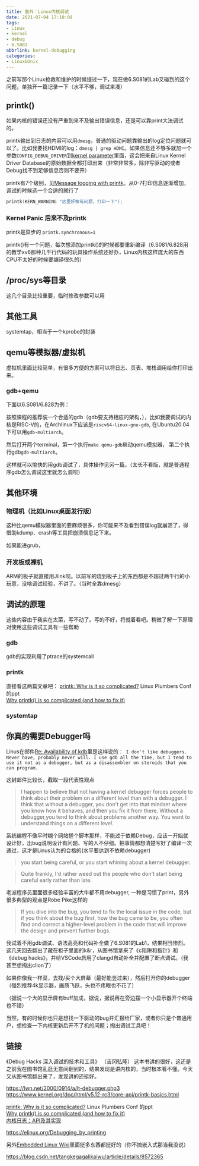 ```yaml
---
title: 番外：Linux内核调试
date: 2021-07-04 17:10:09
tags:
- Linux
- kernel
- debug
- 6.S081
abbrlink: kernel-debugging
categories:
- Linux&Unix
---
```

之前写那个Linux抢救和维护的时候提过一下，现在做6.S081的Lab又碰到的这个问题，单独开一篇记录一下（水平不够，调试来凑）
<!-- more -->

## printk()

如果内核的错误还没有严重到来不及输出错误信息，还是可以靠print大法调试的。

printk输出到日志的内容可以用`dmesg`，普通的驱动问题靠输出的log定位问题就可以了。比如我要找HDMI的log：`dmesg | grep HDMI`。如果信息还不够多就加一个参数`CONFIG_DEBUG_DRIVER`到[kernel parameter](https://wiki.archlinux.org/title/Kernel_parameters)里面，这会把来自Linux Kernel Driver Database的原始数据全都打印出来（非常非常多，除非写驱动的或者Debug找不到足够信息否则不要开）

printk有7个级别，见[Message logging with printk](https://www.kernel.org/doc/html/v5.12-rc3/core-api/printk-basics.html)。从0-7打印信息逐渐增加，调试的时候选一个合适的就行了

```c
printk(KERN_WARNING "这里好像有问题，打印一下");
```

### Kernel Panic 后来不及printk

printk是异步的
`printk.synchronous=1`

printk()有一个问题，每次想添加printk()的时候都要重新编译（6.S081/6.828用的教学xv6那种几千行代码的玩具操作系统还好办，Linux内核这样庞大的东西CPU不太好的时候要编译很久的）

## /proc/sys等目录

这几个目录比较重要，临时修改参数可以用

## 其他工具

systemtap，相当于一个kprobe的封装

## qemu等模拟器/虚拟机

虚拟机里面比较简单，有很多方便的方案可以将日志、页表、堆栈调用给你打印出来。

### gdb+qemu

下面以6.S081/6.828为例：

按照课程的推荐装一个合适的gdb（gdb要支持相应的架构，），比如我要调试的内核是RISC-Ⅴ的，在Archlinux下应该是`riscv64-linux-gnu-gdb`, 在Ubuntu20.04下可以用`gdb-multiarch`。

然后打开两个terminal，第一个执行`make qemu-gdb`启动qemu模拟器， 第二个执行gdb`gdb-multiarch`。

这样就可以愉快的用gdb调试了，具体操作见另一篇。（太长不看版，就是普通程序gdb怎么调试这里就怎么调呗）

## 其他环境

### 物理机（比如Linux桌面发行版）

这种比qemu模拟器里面的要麻烦很多，你可能来不及看到错误log就崩溃了，得借助kdump、crash等工具把崩溃信息记下来。

如果能进grub，

### 开发板或裸机

ARM的板子就直接用Jlink呗。以前写的烧到板子上的东西都是不超过两千行的小玩意，没啥调试经验，不讲了。（当时全靠dmesg）

## 调试的原理

这些内容由于我实在太菜，写不动了。写的不好，将就着看吧。稍微了解一下原理对使用这些调试工具有一些帮助

### gdb

gdb的实现利用了ptrace的systemcall

### printk 

直接看这两篇文章吧：
[printk: Why is it so complicated?](https://www.linuxplumbersconf.org/event/4/contributions/290/attachments/276/463/lpc2019_jogness_printk.pdf) Linux Plumbers Conf 的ppt  
[Why printk() is so complicated (and how to fix it)](https://lwn.net/Articles/800946/)  

### systemtap


## 你真的需要Debugger吗

Linus在邮件[Re: Availability of kdb](https://lwn.net/2000/0914/a/lt-debugger.php3)里是这样说的：`
I don't like debuggers. Never have, probably never will. I use gdb all the
time, but I tend to use it not as a debugger, but as a disassembler on
steroids that you can program.`

这封邮件比较长，截取一段代表性观点

> I happen to believe that not having a kernel debugger forces people to think about their problem on a different level than with a debugger. I think that without a debugger, you don't get into that mindset where you know how it behaves, and then you fix it from there. Without a debugger,you tend to think about problems another way. You want to understand things on a different _level_.

系统编程不像平时糊个网站搓个脚本那样，不能过于依赖Debug，应该一开始就设计好，出bug说明设计有问题、写的人不仔细。把事情都想清楚写好了编译一次通过，这才是Linus认为的合格的(水平要达到不依赖debugger)

>you start being careful, or you start whining about a kernel debugger.

>Quite frankly, I'd rather weed out the people who don't start being
careful early rather than late. 

老派程序员里面很多经验丰富的大牛都不用debugger, 一种是习惯了print，另外很多典型的观点是Robe Pike这样的

>If you dive into the bug, you tend to fix the local issue in the code, but if you think about the bug first, how the bug came to be, you often find and correct a higher-level problem in the code that will improve the design and prevent further bugs.

我试着不用gdb调试、语法高亮和代码补全做了6.S081的Lab1，结果相当惨烈。这几天回去翻出了藏在柜子里面的k&r，从图书馆拿来了《c陷阱和指针》和《debug hacks》，并给VSCode启用了clangd自动补全并配置了断点调试。（我甚至想掏出clion了）

如果你像我一样菜，去找/买个大屏幕（最好能竖过来），然后打开你的debugger
（强烈推荐4k显示器，画质飞跃，头也不疼眼也不花了）

（据说一个大的显示屏有buff加成，据说，据说再在旁边摆一个小显示器开个终端也不错）

当然，有的时候你也只是想找一下驱动的bug并汇报给厂家，或者你只是个普通用户，想检查一下内核更新后开不了机的问题；掏出调试工具吧！

## 链接

《Debug Hacks 深入调试的技术和工具》 （吉冈弘隆） 这本书讲的很好，这还是之前我在图书馆乱逛无意间翻到的，结果发现是讲内核的，当时根本看不懂。今天又从图书馆翻出来了，发现讲的还挺好。


https://lwn.net/2000/0914/a/lt-debugger.php3  
https://www.kernel.org/doc/html/v5.12-rc3/core-api/printk-basics.html  


[printk: Why is it so complicated?](https://www.linuxplumbersconf.org/event/4/contributions/290/attachments/276/463/lpc2019_jogness_printk.pdf) Linux Plumbers Conf 的ppt  
[Why printk() is so complicated (and how to fix it)](https://lwn.net/Articles/800946/)  
[内核日志：API及其实现](https://web.archive.org/web/20120325222504/http://www.ibm.com/developerworks/cn/linux/l-kernel-logging-apis/index.html)  

https://elinux.org/Debugging_by_printing  

另外[Embedded Linux Wiki](https://elinux.org/Main_Page)里面挺多东西都挺好的（你不搞嵌入式那当我没说）

https://blog.csdn.net/tangkegagalikaiwu/article/details/8572365